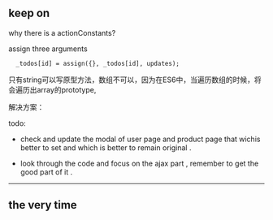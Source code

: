## keep on

why there is a actionConstants?

assign three arguments
	
	  _todos[id] = assign({}, _todos[id], updates);


只有string可以写原型方法，数组不可以，因为在ES6中，当遍历数组的时候，将会遍历出array的prototype,

解决方案：
	

todo:

- check and update the modal of user page and product page that wichis better to set and which is better to remain original .

- look through the code and focus on the ajax part , remember to get the good part of it . 


-----

## the very time

